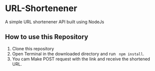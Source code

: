 # URL-Shortenener
A simple URL shortenener API built using NodeJs


## How to use this Repository
1. Clone this repository
2. Open Terminal in the downloaded directory and run ``` npm install```.
3. You cam Make POST request with the link and receive the shortened URL.
